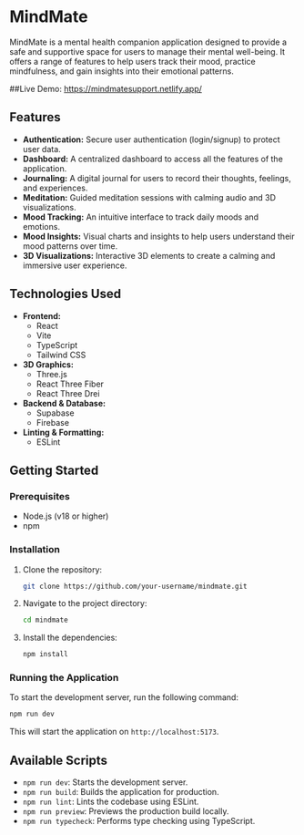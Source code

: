 # MindMate

MindMate is a mental health companion application designed to provide a safe and supportive space for users to manage their mental well-being. It offers a range of features to help users track their mood, practice mindfulness, and gain insights into their emotional patterns.

##Live Demo:
https://mindmatesupport.netlify.app/

## Features

*   **Authentication:** Secure user authentication (login/signup) to protect user data.
*   **Dashboard:** A centralized dashboard to access all the features of the application.
*   **Journaling:** A digital journal for users to record their thoughts, feelings, and experiences.
*   **Meditation:** Guided meditation sessions with calming audio and 3D visualizations.
*   **Mood Tracking:** An intuitive interface to track daily moods and emotions.
*   **Mood Insights:** Visual charts and insights to help users understand their mood patterns over time.
*   **3D Visualizations:** Interactive 3D elements to create a calming and immersive user experience.

## Technologies Used

*   **Frontend:**
    *   React
    *   Vite
    *   TypeScript
    *   Tailwind CSS
*   **3D Graphics:**
    *   Three.js
    *   React Three Fiber
    *   React Three Drei
*   **Backend & Database:**
    *   Supabase
    *   Firebase
*   **Linting & Formatting:**
    *   ESLint

## Getting Started

### Prerequisites

*   Node.js (v18 or higher)
*   npm

### Installation

1.  Clone the repository:
    ```bash
    git clone https://github.com/your-username/mindmate.git
    ```
2.  Navigate to the project directory:
    ```bash
    cd mindmate
    ```
3.  Install the dependencies:
    ```bash
    npm install
    ```

### Running the Application

To start the development server, run the following command:

```bash
npm run dev
```

This will start the application on `http://localhost:5173`.

## Available Scripts

*   `npm run dev`: Starts the development server.
*   `npm run build`: Builds the application for production.
*   `npm run lint`: Lints the codebase using ESLint.
*   `npm run preview`: Previews the production build locally.
*   `npm run typecheck`: Performs type checking using TypeScript.
